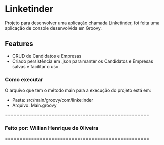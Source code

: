 # Linketinder

Projeto para desenvolver uma aplicação chamada Linketinder, foi feita uma aplicação de console desenvolvida em Groovy.

## Features
* CRUD de Candidatos e Empresas
* Criado persistência em .json para manter os Candidatos e Empresas salvas e facilitar o uso.

### Como executar
O arquivo que tem o método main para a execução do projeto está em:

* Pasta: src/main/groovy/com/linketinder
* Arquivo: Main.groovy

==================================================
### Feito por: Willian Henrique de Oliveira
==================================================
